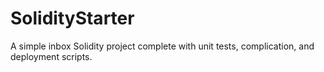 # SolidityStarter
A simple inbox Solidity project complete with unit tests, complication, and deployment scripts.
